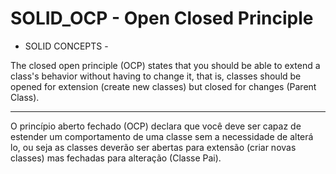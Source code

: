 # SOLID_OCP - Open Closed Principle
- SOLID CONCEPTS -

The closed open principle (OCP) states that you should be able to extend a class's behavior without having to change it,
that is, classes should be opened for extension (create new classes) but closed for changes (Parent Class).

-------------------------------------------------------------------------------------------

O princípio aberto fechado (OCP) declara que você deve ser capaz de estender um comportamento de uma classe sem a necessidade de alterá lo,
ou seja as classes deverão ser abertas para extensão (criar novas classes) mas fechadas para alteração (Classe Pai).
